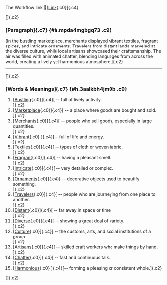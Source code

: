 The Workflow link
👏[[Link](https://www.google.com/url?q=http://www.google.com&sa=D&source=editors&ust=1760903259291137&usg=AOvVaw2lvUwJ4fMEw8rCdZ-Aq01G){.c0}]{.c4}

[]{.c2}

### [Paragraph]{.c7} {#h.mpda4mgbgq73 .c9}

[In the bustling marketplace, merchants displayed vibrant textiles,
fragrant spices, and intricate ornaments. Travelers from distant lands
marveled at the diverse culture, while local artisans showcased their
craftsmanship. The air was filled with animated chatter, blending
languages from across the world, creating a lively yet harmonious
atmosphere.]{.c2}

------------------------------------------------------------------------

[]{.c2}

### [Words & Meanings]{.c7} {#h.3aalkbh4jm0b .c9}

1.  [[Bustling](https://www.google.com/url?q=http://www.google.com&sa=D&source=editors&ust=1760903259291784&usg=AOvVaw3nEMxHg7d5iUlmBi_m3_N-){.c0}]{.c4}[ --
    full of lively activity.\
    ]{.c2}
2.  [[Marketplace](https://www.google.com/url?q=http://www.google.com&sa=D&source=editors&ust=1760903259291923&usg=AOvVaw35PYIfHA_lxLlP2-YYwKT0){.c0}]{.c4}[ --
    a place where goods are bought and sold.\
    ]{.c2}
3.  [[Merchants](https://www.google.com/url?q=http://www.google.com&sa=D&source=editors&ust=1760903259292048&usg=AOvVaw0yTPSxn6q5UEUr52MaIQcN){.c0}]{.c4}[ --
    people who sell goods, especially in large quantities.\
    ]{.c2}
4.  [[Vibrant](https://www.google.com/url?q=http://www.google.com&sa=D&source=editors&ust=1760903259292176&usg=AOvVaw3Jzwld3oqXx5OK1uxqh_Jv){.c0}
    ]{.c4}[-- full of life and energy.\
    ]{.c2}
5.  [[Textiles](https://www.google.com/url?q=http://www.google.com&sa=D&source=editors&ust=1760903259292276&usg=AOvVaw0ZgYK_peWb516LiAfopEwy){.c0}]{.c4}[ --
    types of cloth or woven fabric.\
    ]{.c2}
6.  [[Fragrant](https://www.google.com/url?q=http://www.google.com&sa=D&source=editors&ust=1760903259292385&usg=AOvVaw0asONOOzRn6uvhuQy5xV8w){.c0}]{.c4}[ --
    having a pleasant smell.\
    ]{.c2}
7.  [[Intricate](https://www.google.com/url?q=http://www.google.com&sa=D&source=editors&ust=1760903259292484&usg=AOvVaw2umbT05o32Agxnl5Mw9Cuc){.c0}]{.c4}[ --
    very detailed or complex.\
    ]{.c2}
8.  [[Ornaments](https://www.google.com/url?q=http://www.google.com&sa=D&source=editors&ust=1760903259292664&usg=AOvVaw0r4ePqljanQLeInsBK3XHY){.c0}]{.c4}[ --
    decorative objects used to beautify something.\
    ]{.c2}
9.  [[Travelers](https://www.google.com/url?q=http://www.google.com&sa=D&source=editors&ust=1760903259292816&usg=AOvVaw2JEh0gqbyAAwh-J3eWlBpf){.c0}]{.c4}[ --
    people who are journeying from one place to another.\
    ]{.c2}
10. [[Distant](https://www.google.com/url?q=http://www.google.com&sa=D&source=editors&ust=1760903259292942&usg=AOvVaw0sm-Ekpay5apb38dsTrTOs){.c0}]{.c4}[ --
    far away in space or time.\
    ]{.c2}
11. [[Diverse](https://www.google.com/url?q=http://www.google.com&sa=D&source=editors&ust=1760903259293045&usg=AOvVaw0yTBDWtcxCfkapZ0xR5iMB){.c0}]{.c4}[ --
    showing a great deal of variety.\
    ]{.c2}
12. [[Culture](https://www.google.com/url?q=http://www.google.com&sa=D&source=editors&ust=1760903259293169&usg=AOvVaw0N2np2cglCjqZeO6pqdFBv){.c0}]{.c4}[ --
    the customs, arts, and social institutions of a group.\
    ]{.c2}
13. [[Artisans](https://www.google.com/url?q=http://www.google.com&sa=D&source=editors&ust=1760903259293321&usg=AOvVaw2vYjGaFsZzv8NykHVw23sq){.c0}]{.c4}[ --
    skilled craft workers who make things by hand.\
    ]{.c2}
14. [[Chatter](https://www.google.com/url?q=http://www.google.com&sa=D&source=editors&ust=1760903259293457&usg=AOvVaw0DL0N_c3BzAbocVlCH3DhU){.c0}]{.c4}[ --
    fast and continuous talk.\
    ]{.c2}
15. [[Harmonious](https://www.google.com/url?q=http://www.google.com&sa=D&source=editors&ust=1760903259293568&usg=AOvVaw0csOhV5E-yZVovNNlE3C54){.c0}
    ]{.c4}[-- forming a pleasing or consistent whole.]{.c2}

[]{.c2}

